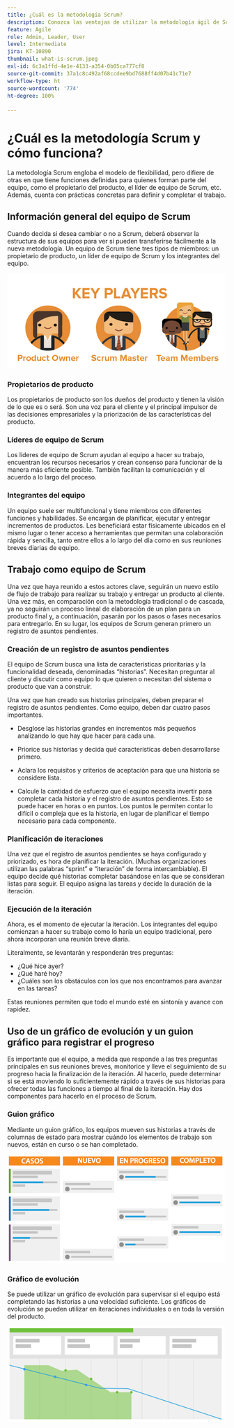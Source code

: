 ```yaml
---
title: ¿Cuál es la metodología Scrum?
description: Conozca las ventajas de utilizar la metodología ágil de Scrum.
feature: Agile
role: Admin, Leader, User
level: Intermediate
jira: KT-10890
thumbnail: what-is-scrum.jpeg
exl-id: 6c3a1ffd-4e1e-4133-a354-0b05ca777cf8
source-git-commit: 37a1c8c492af68ccdee9bd7688ff4d07b41c71e7
workflow-type: ht
source-wordcount: '774'
ht-degree: 100%

---
```


# ¿Cuál es la metodología Scrum y cómo funciona?

La metodología Scrum engloba el modelo de flexibilidad, pero difiere de otras en que tiene funciones definidas para quienes forman parte del equipo, como el propietario del producto, el líder de equipo de Scrum, etc. Además, cuenta con prácticas concretas para definir y completar el trabajo.

## Información general del equipo de Scrum

Cuando decida si desea cambiar o no a Scrum, deberá observar la estructura de sus equipos para ver si pueden transferirse fácilmente a la nueva metodología. Un equipo de Scrum tiene tres tipos de miembros: un propietario de producto, un líder de equipo de Scrum y los integrantes del equipo.

![Integrantes del equipo de Scrum](assets/scrumteammembers-01.png)

### Propietarios de producto

Los propietarios de producto son los dueños del producto y tienen la visión de lo que es o será. Son una voz para el cliente y el principal impulsor de las decisiones empresariales y la priorización de las características del producto.


### Líderes de equipo de Scrum

Los líderes de equipo de Scrum ayudan al equipo a hacer su trabajo, encuentran los recursos necesarios y crean consenso para funcionar de la manera más eficiente posible. También facilitan la comunicación y el acuerdo a lo largo del proceso.


### Integrantes del equipo

Un equipo suele ser multifuncional y tiene miembros con diferentes funciones y habilidades. Se encargan de planificar, ejecutar y entregar incrementos de productos. Les beneficiará estar físicamente ubicados en el mismo lugar o tener acceso a herramientas que permitan una colaboración rápida y sencilla, tanto entre ellos a lo largo del día como en sus reuniones breves diarias de equipo.


## Trabajo como equipo de Scrum

Una vez que haya reunido a estos actores clave, seguirán un nuevo estilo de flujo de trabajo para realizar su trabajo y entregar un producto al cliente. Una vez más, en comparación con la metodología tradicional o de cascada, ya no seguirán un proceso lineal de elaboración de un plan para un producto final y, a continuación, pasarán por los pasos o fases necesarios para entregarlo. En su lugar, los equipos de Scrum generan primero un registro de asuntos pendientes.



### Creación de un registro de asuntos pendientes

El equipo de Scrum busca una lista de características prioritarias y la funcionalidad deseada, denominadas “historias”. Necesitan preguntar al cliente y discutir como equipo lo que quieren o necesitan del sistema o producto que van a construir.


Una vez que han creado sus historias principales, deben preparar el registro de asuntos pendientes. Como equipo, deben dar cuatro pasos importantes.


* Desglose las historias grandes en incrementos más pequeños analizando lo que hay que hacer para cada una.

* Priorice sus historias y decida qué características deben desarrollarse primero.

* Aclara los requisitos y criterios de aceptación para que una historia se considere lista.

* Calcule la cantidad de esfuerzo que el equipo necesita invertir para completar cada historia y el registro de asuntos pendientes. Esto se puede hacer en horas o en puntos. Los puntos le permiten contar lo difícil o compleja que es la historia, en lugar de planificar el tiempo necesario para cada componente.


### Planificación de iteraciones

Una vez que el registro de asuntos pendientes se haya configurado y priorizado, es hora de planificar la iteración. (Muchas organizaciones utilizan las palabras “sprint” e “iteración” de forma intercambiable). El equipo decide qué historias completar basándose en las que se consideran listas para seguir. El equipo asigna las tareas y decide la duración de la iteración.



### Ejecución de la iteración

Ahora, es el momento de ejecutar la iteración. Los integrantes del equipo comienzan a hacer su trabajo como lo haría un equipo tradicional, pero ahora incorporan una reunión breve diaria.

Literalmente, se levantarán y responderán tres preguntas:

* ¿Qué hice ayer?
* ¿Qué haré hoy?
* ¿Cuáles son los obstáculos con los que nos encontramos para avanzar en las tareas?


Estas reuniones permiten que todo el mundo esté en sintonía y avance con rapidez.



## Uso de un gráfico de evolución y un guion gráfico para registrar el progreso

Es importante que el equipo, a medida que responde a las tres preguntas principales en sus reuniones breves, monitorice y lleve el seguimiento de su progreso hacia la finalización de la iteración. Al hacerlo, puede determinar si se está moviendo lo suficientemente rápido a través de sus historias para ofrecer todas las funciones a tiempo al final de la iteración. Hay dos componentes para hacerlo en el proceso de Scrum.


### Guion gráfico 

Mediante un guion gráfico, los equipos mueven sus historias a través de columnas de estado para mostrar cuándo los elementos de trabajo son nuevos, están en curso o se han completado.

![Guion gráfico](assets/storyboard-01.png)


### Gráfico de evolución

Se puede utilizar un gráfico de evolución para supervisar si el equipo está completando las historias a una velocidad suficiente. Los gráficos de evolución se pueden utilizar en iteraciones individuales o en toda la versión del producto.

![Gráfico de evolución](assets/burndown-01.png)
